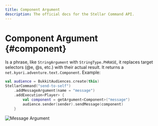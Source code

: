 ```yaml
---
title: Component Argument
description: The official docs for the Stellar Command API.
---
```


# Component Argument {#component}

Is a phrase, like `StringArgument` with `StringType.PHRASE`, it replaces target selectors (@e, @s, etc.) with their actual result. It returns a `net.kyori.adventure.text.Component`. Example:

```Kotlin
val audience = BukkitAudiences.create(this)
StellarCommand("send-to-self")
    .addMessageArgument(name = "message")
    .addExecution<Player> {
        val component = getArgument<Component>("message")
        audience.sender(sender).sendMessage(component)
    }
```

![Message Argument](./message.gif)